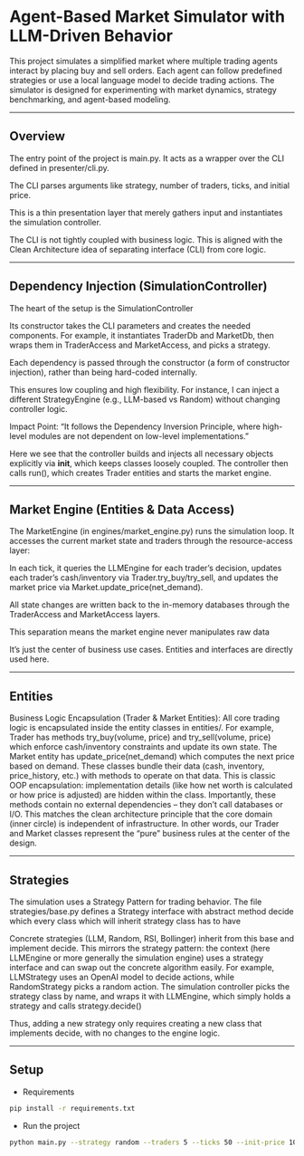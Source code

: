 # Agent-Based Market Simulator with LLM-Driven Behavior

This project simulates a simplified market where multiple trading agents interact by placing buy and sell orders. Each agent can follow predefined strategies or use a local language model to decide trading actions. The simulator is designed for experimenting with market dynamics, strategy benchmarking, and agent-based modeling.

---

## Overview

The entry point of the project is main.py. It acts as a wrapper over the CLI defined in presenter/cli.py. 

The CLI parses arguments like strategy, number of traders, ticks, and initial price.

 This is a thin presentation layer that merely gathers input and instantiates the simulation controller. 

The CLI is not tightly coupled with business logic. This is aligned with the Clean Architecture idea of separating interface (CLI) from core logic.

---

## Dependency Injection (SimulationController)

The heart of the setup is the SimulationController 

Its constructor takes the CLI parameters and creates the needed components. For example, it instantiates TraderDb and MarketDb, then wraps them in TraderAccess and MarketAccess, and picks a strategy. 

Each dependency is passed through the constructor (a form of constructor injection), rather than being hard-coded internally.

This ensures low coupling and high flexibility. For instance, I can inject a different StrategyEngine (e.g., LLM-based vs Random) without changing controller logic.

Impact Point: “It follows the Dependency Inversion Principle, where high-level modules are not dependent on low-level implementations.”

Here we see that the controller builds and injects all necessary objects explicitly via __init__, which keeps classes loosely coupled. The controller then calls run(), which creates Trader entities and starts the market engine.

---

## Market Engine (Entities & Data Access)

The MarketEngine (in engines/market_engine.py) runs the simulation loop.
It accesses the current market state and traders through the resource-access layer:

In each tick, it queries the LLMEngine for each trader’s decision, updates each trader’s cash/inventory via Trader.try_buy/try_sell, and updates the market price via Market.update_price(net_demand).

 All state changes are written back to the in-memory databases through the TraderAccess and MarketAccess layers.

This separation means the market engine never manipulates raw data

It’s just the center of business use cases. Entities and interfaces are directly used here.

---

## Entities

Business Logic Encapsulation (Trader & Market Entities): All core trading logic is encapsulated inside the entity classes in entities/. For example, Trader has methods try_buy(volume, price) and try_sell(volume, price) which enforce cash/inventory constraints and update its own state. The Market entity has update_price(net_demand) which computes the next price based on demand. These classes bundle their data (cash, inventory, price_history, etc.) with methods to operate on that data. This is classic OOP encapsulation: implementation details (like how net worth is calculated or how price is adjusted) are hidden within the class. Importantly, these methods contain no external dependencies – they don’t call databases or I/O. This matches the clean architecture principle that the core domain (inner circle) is independent of infrastructure. In other words, our Trader and Market classes represent the “pure” business rules at the center of the design.


---

## Strategies

The simulation uses a Strategy Pattern for trading behavior. The file strategies/base.py defines a Strategy interface with abstract method decide which every class which will inherit strategy class has to have

Concrete strategies (LLM, Random, RSI, Bollinger) inherit from this base and implement decide. This mirrors the strategy pattern: the context (here LLMEngine or more generally the simulation engine) uses a strategy interface and can swap out the concrete algorithm easily. For example, LLMStrategy uses an OpenAI model to decide actions, while RandomStrategy picks a random action. The simulation controller picks the strategy class by name, and wraps it with LLMEngine, which simply holds a strategy and calls strategy.decide()

Thus, adding a new strategy only requires creating a new class that implements decide, with no changes to the engine logic.

---

## Setup

- Requirements
```bash
pip install -r requirements.txt
```

- Run the project
```bash
python main.py --strategy random --traders 5 --ticks 50 --init-price 10
```


